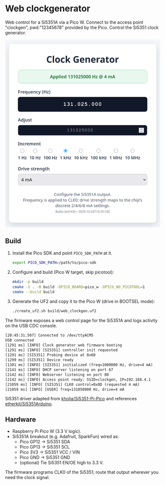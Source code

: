 # Web clockgenerator

Web control for a Si5351A via a Pico W. Connect to the access point "clockgen", pwd:"12345678" provided by the Pico. Control the Si5351 clock generator. 

![Clock generator web interface](web_clockgenerator.png)

## Build

1. Install the Pico SDK and point `PICO_SDK_PATH` at it.
   ```bash
   export PICO_SDK_PATH=/path/to/pico-sdk
   ```
2. Configure and build (Pico W target, skip picotool):
   ```bash
   mkdir -p build
   cmake -S . -B build -DPICO_BOARD=pico_w -DPICO_NO_PICOTOOL=1
   cmake --build build
   ```
3. Generate the UF2 and copy it to the Pico W (drive in BOOTSEL mode):
   ```bash
   ./create_uf2.sh build/web_clockgen.uf2
   ```

The firmware exposes a web control page for the Si5351A and logs activity on the USB CDC console.

```
[20:45:31.507] Connected to /dev/ttyACM5
USB connected
[1291 ms] [INFO] Clock generator web firmware booting
[1291 ms] [INFO] [SI5351] controller init requested
[1291 ms] [SI5351] Probing device at 0x60
[1299 ms] [SI5351] Device ready
[1301 ms] [INFO] [SI5351] initialized (freq=1000000 Hz, drive=4 mA)
[2141 ms] [INFO] DHCP server listening on port 67
[2142 ms] [INFO] Webserver listening on port 80
[2142 ms] [INFO] Access point ready: SSID=clockgen, IP=192.168.4.1
[21059 ms] [INFO] [SI5351] CLK0 control=0x0D (requested 4 mA)
[21059 ms] [INFO] [USER] freq=131058000 Hz, drive=4 mA
```
Si5351 driver adapted from [kholia/Si5351-Pi-Pico](https://github.com/kholia/Si5351-Pi-Pico) and
references [etherkit/Si5351Arduino](https://github.com/etherkit/Si5351Arduino).

## Hardware

- Raspberry Pi Pico W (3.3 V logic).
- Si5351A breakout (e.g. Adafruit, SparkFun) wired as:
  - Pico GP12 → Si5351 SDA
  - Pico GP13 → Si5351 SCL
  - Pico 3V3 → Si5351 VCC / VIN
  - Pico GND → Si5351 GND
  - (optional) Tie Si5351 EN/OE high to 3.3 V.

The firmware programs CLK0 of the Si5351; route that output wherever you need the clock signal.
